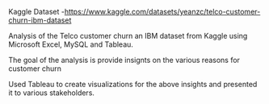 Kaggle Dataset -https://www.kaggle.com/datasets/yeanzc/telco-customer-churn-ibm-dataset

Analysis of the Telco customer churn an IBM dataset from Kaggle using Microsoft Excel, MySQL and Tableau.

The goal of the analysis is provide insignts on the various reasons for customer churn

Used Tableau to create visualizations for the above insights and presented it to various stakeholders.
